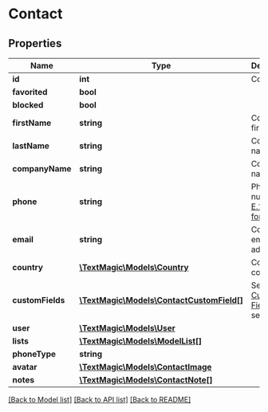 # Contact

## Properties
Name | Type | Description | Notes
------------ | ------------- | ------------- | -------------
**id** | **int** | Contact ID. | 
**favorited** | **bool** |  | 
**blocked** | **bool** |  | 
**firstName** | **string** | Contact first name. | 
**lastName** | **string** | Contact last name. | 
**companyName** | **string** | Company name. | 
**phone** | **string** | Phone number in [E.164 format](https://en.wikipedia.org/wiki/E.164). | 
**email** | **string** | Contact email address. | 
**country** | [**\TextMagic\Models\Country**](Country.md) | Contact country. | 
**customFields** | [**\TextMagic\Models\ContactCustomField[]**](ContactCustomField.md) | See [Custom Fields](http://docs.textmagictesting.com/#tag/Custom-Fields) section. | 
**user** | [**\TextMagic\Models\User**](User.md) |  | 
**lists** | [**\TextMagic\Models\ModelList[]**](ModelList.md) |  | 
**phoneType** | **string** |  | 
**avatar** | [**\TextMagic\Models\ContactImage**](ContactImage.md) |  | 
**notes** | [**\TextMagic\Models\ContactNote[]**](ContactNote.md) |  | 

[[Back to Model list]](../README.md#documentation-for-models) [[Back to API list]](../README.md#documentation-for-api-endpoints) [[Back to README]](../README.md)


